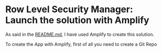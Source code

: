 # Row Level Security Manager: Launch the solution with Amplify
As said in the [README.md](../README.md), I have used Amplify to create this solution.

To create the App with Amplify, first of all you need to create a Git Repo